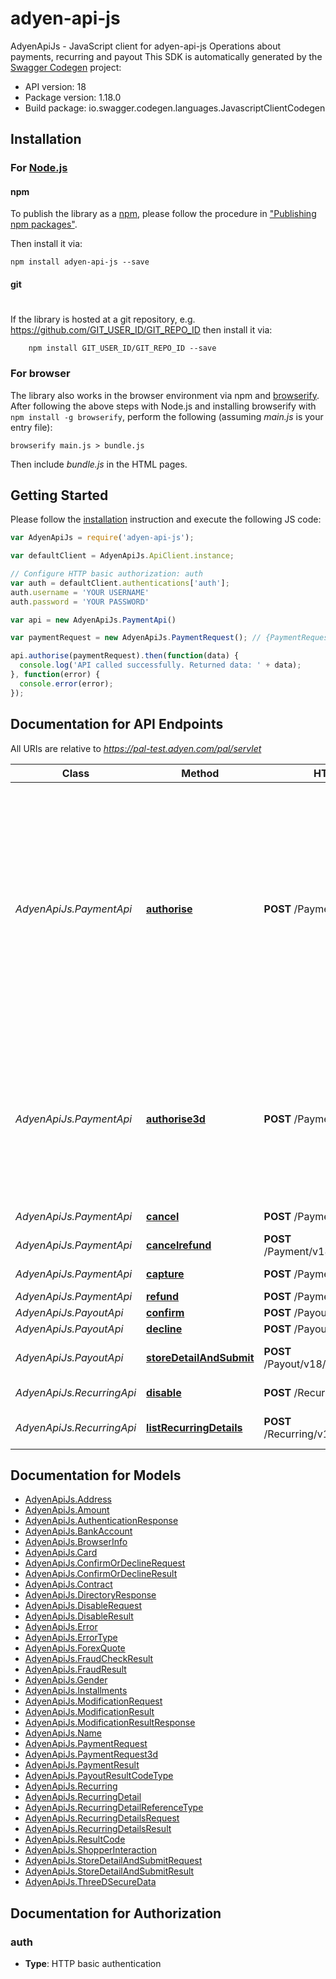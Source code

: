 # adyen-api-js

AdyenApiJs - JavaScript client for adyen-api-js
Operations about payments, recurring and payout
This SDK is automatically generated by the [Swagger Codegen](https://github.com/swagger-api/swagger-codegen) project:

- API version: 18
- Package version: 1.18.0
- Build package: io.swagger.codegen.languages.JavascriptClientCodegen

## Installation

### For [Node.js](https://nodejs.org/)

#### npm

To publish the library as a [npm](https://www.npmjs.com/),
please follow the procedure in ["Publishing npm packages"](https://docs.npmjs.com/getting-started/publishing-npm-packages).

Then install it via:

```shell
npm install adyen-api-js --save
```

#### git
#
If the library is hosted at a git repository, e.g.
https://github.com/GIT_USER_ID/GIT_REPO_ID
then install it via:

```shell
    npm install GIT_USER_ID/GIT_REPO_ID --save
```

### For browser

The library also works in the browser environment via npm and [browserify](http://browserify.org/). After following
the above steps with Node.js and installing browserify with `npm install -g browserify`,
perform the following (assuming *main.js* is your entry file):

```shell
browserify main.js > bundle.js
```

Then include *bundle.js* in the HTML pages.

## Getting Started

Please follow the [installation](#installation) instruction and execute the following JS code:

```javascript
var AdyenApiJs = require('adyen-api-js');

var defaultClient = AdyenApiJs.ApiClient.instance;

// Configure HTTP basic authorization: auth
var auth = defaultClient.authentications['auth'];
auth.username = 'YOUR USERNAME'
auth.password = 'YOUR PASSWORD'

var api = new AdyenApiJs.PaymentApi()

var paymentRequest = new AdyenApiJs.PaymentRequest(); // {PaymentRequest} The Payment Request

api.authorise(paymentRequest).then(function(data) {
  console.log('API called successfully. Returned data: ' + data);
}, function(error) {
  console.error(error);
});


```

## Documentation for API Endpoints

All URIs are relative to *https://pal-test.adyen.com/pal/servlet*

Class | Method | HTTP request | Description
------------ | ------------- | ------------- | -------------
*AdyenApiJs.PaymentApi* | [**authorise**](docs/PaymentApi.md#authorise) | **POST** /Payment/v18/authorise | Creates a payment with a unique reference (pspReference) and attempts to obtain an authorisation hold, which can be \&quot;captured\&quot; or \&quot;cancelled\&quot; later. While for cards an authorised payment can be captured later, non-card methods typically don&#39;t support this and will automatically capture as part of the authorisation.
*AdyenApiJs.PaymentApi* | [**authorise3d**](docs/PaymentApi.md#authorise3d) | **POST** /Payment/v18/authorise3d | For an authenticated 3-D secure session, creates a payment with a unique reference (pspReference) and attempts to obtain an authorisation hold, which can be \&quot;captured\&quot; or \&quot;cancelled\&quot; later.
*AdyenApiJs.PaymentApi* | [**cancel**](docs/PaymentApi.md#cancel) | **POST** /Payment/v18/cancel | Cancels a payment authorisation
*AdyenApiJs.PaymentApi* | [**cancelrefund**](docs/PaymentApi.md#cancelrefund) | **POST** /Payment/v18/cancelOrRefund | Disable a stored payment detail
*AdyenApiJs.PaymentApi* | [**capture**](docs/PaymentApi.md#capture) | **POST** /Payment/v18/capture | Captures a payment authorisation
*AdyenApiJs.PaymentApi* | [**refund**](docs/PaymentApi.md#refund) | **POST** /Payment/v18/refund | Refunds a payment
*AdyenApiJs.PayoutApi* | [**confirm**](docs/PayoutApi.md#confirm) | **POST** /Payout/v18/confirm | Confirm a payout
*AdyenApiJs.PayoutApi* | [**decline**](docs/PayoutApi.md#decline) | **POST** /Payout/v18/decline | Decline a payout
*AdyenApiJs.PayoutApi* | [**storeDetailAndSubmit**](docs/PayoutApi.md#storeDetailAndSubmit) | **POST** /Payout/v18/storeDetailAndSubmit | Store the payouts details and make a payout request
*AdyenApiJs.RecurringApi* | [**disable**](docs/RecurringApi.md#disable) | **POST** /Recurring/v18/disable | Disable a stored payment detail
*AdyenApiJs.RecurringApi* | [**listRecurringDetails**](docs/RecurringApi.md#listRecurringDetails) | **POST** /Recurring/v18/listRecurringDetails | Retrieves stored payment details for a shopper


## Documentation for Models

 - [AdyenApiJs.Address](docs/Address.md)
 - [AdyenApiJs.Amount](docs/Amount.md)
 - [AdyenApiJs.AuthenticationResponse](docs/AuthenticationResponse.md)
 - [AdyenApiJs.BankAccount](docs/BankAccount.md)
 - [AdyenApiJs.BrowserInfo](docs/BrowserInfo.md)
 - [AdyenApiJs.Card](docs/Card.md)
 - [AdyenApiJs.ConfirmOrDeclineRequest](docs/ConfirmOrDeclineRequest.md)
 - [AdyenApiJs.ConfirmOrDeclineResult](docs/ConfirmOrDeclineResult.md)
 - [AdyenApiJs.Contract](docs/Contract.md)
 - [AdyenApiJs.DirectoryResponse](docs/DirectoryResponse.md)
 - [AdyenApiJs.DisableRequest](docs/DisableRequest.md)
 - [AdyenApiJs.DisableResult](docs/DisableResult.md)
 - [AdyenApiJs.Error](docs/Error.md)
 - [AdyenApiJs.ErrorType](docs/ErrorType.md)
 - [AdyenApiJs.ForexQuote](docs/ForexQuote.md)
 - [AdyenApiJs.FraudCheckResult](docs/FraudCheckResult.md)
 - [AdyenApiJs.FraudResult](docs/FraudResult.md)
 - [AdyenApiJs.Gender](docs/Gender.md)
 - [AdyenApiJs.Installments](docs/Installments.md)
 - [AdyenApiJs.ModificationRequest](docs/ModificationRequest.md)
 - [AdyenApiJs.ModificationResult](docs/ModificationResult.md)
 - [AdyenApiJs.ModificationResultResponse](docs/ModificationResultResponse.md)
 - [AdyenApiJs.Name](docs/Name.md)
 - [AdyenApiJs.PaymentRequest](docs/PaymentRequest.md)
 - [AdyenApiJs.PaymentRequest3d](docs/PaymentRequest3d.md)
 - [AdyenApiJs.PaymentResult](docs/PaymentResult.md)
 - [AdyenApiJs.PayoutResultCodeType](docs/PayoutResultCodeType.md)
 - [AdyenApiJs.Recurring](docs/Recurring.md)
 - [AdyenApiJs.RecurringDetail](docs/RecurringDetail.md)
 - [AdyenApiJs.RecurringDetailReferenceType](docs/RecurringDetailReferenceType.md)
 - [AdyenApiJs.RecurringDetailsRequest](docs/RecurringDetailsRequest.md)
 - [AdyenApiJs.RecurringDetailsResult](docs/RecurringDetailsResult.md)
 - [AdyenApiJs.ResultCode](docs/ResultCode.md)
 - [AdyenApiJs.ShopperInteraction](docs/ShopperInteraction.md)
 - [AdyenApiJs.StoreDetailAndSubmitRequest](docs/StoreDetailAndSubmitRequest.md)
 - [AdyenApiJs.StoreDetailAndSubmitResult](docs/StoreDetailAndSubmitResult.md)
 - [AdyenApiJs.ThreeDSecureData](docs/ThreeDSecureData.md)


## Documentation for Authorization


### auth

- **Type**: HTTP basic authentication

